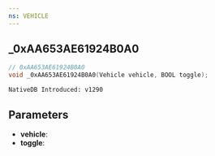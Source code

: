 ```yaml
---
ns: VEHICLE
---
```

## _0xAA653AE61924B0A0

```c
// 0xAA653AE61924B0A0
void _0xAA653AE61924B0A0(Vehicle vehicle, BOOL toggle);
```

```
NativeDB Introduced: v1290
```

## Parameters
* **vehicle**:
* **toggle**:
